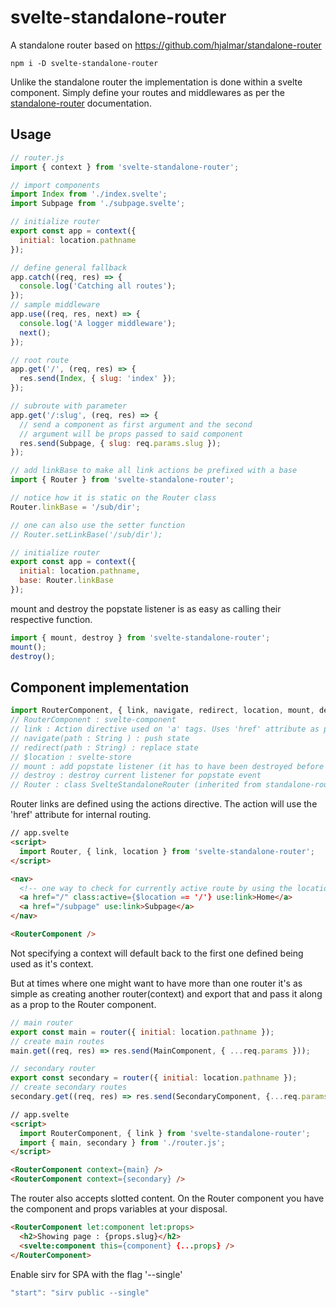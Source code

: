 # svelte-standalone-router
A standalone router based on https://github.com/hjalmar/standalone-router

```
npm i -D svelte-standalone-router
```

Unlike the standalone router the implementation is done within a svelte component. Simply define your routes and middlewares as per the [standalone-router](https://github.com/hjalmar/standalone-router) documentation.

## Usage
```js
// router.js
import { context } from 'svelte-standalone-router';

// import components
import Index from './index.svelte';
import Subpage from './subpage.svelte';

// initialize router 
export const app = context({
  initial: location.pathname
});

// define general fallback
app.catch((req, res) => {
  console.log('Catching all routes');
});
// sample middleware
app.use((req, res, next) => {
  console.log('A logger middleware');
  next();
});

// root route
app.get('/', (req, res) => {
  res.send(Index, { slug: 'index' });
});

// subroute with parameter
app.get('/:slug', (req, res) => {
  // send a component as first argument and the second 
  // argument will be props passed to said component
  res.send(Subpage, { slug: req.params.slug });
});
```

```js
// add linkBase to make all link actions be prefixed with a base
import { Router } from 'svelte-standalone-router';

// notice how it is static on the Router class
Router.linkBase = '/sub/dir';

// one can also use the setter function
// Router.setLinkBase('/sub/dir');

// initialize router 
export const app = context({
  initial: location.pathname,
  base: Router.linkBase
});

```

mount and destroy the popstate listener is as easy as calling their respective function.
```js
import { mount, destroy } from 'svelte-standalone-router';
mount();
destroy();
```


## Component implementation
```js
import RouterComponent, { link, navigate, redirect, location, mount, destroy, Router } from 'svelte-standalone-router';
// RouterComponent : svelte-component
// link : Action directive used on 'a' tags. Uses 'href' attribute as path
// navigate(path : String ) : push state 
// redirect(path : String) : replace state
// $location : svelte-store
// mount : add popstate listener (it has to have been destroyed before being able to be added again)
// destroy : destroy current listener for popstate event
// Router : class SvelteStandaloneRouter (inherited from standalone-router library) 
```

Router links are defined using the actions directive. The action will use the 'href' attribute for internal routing.
```html
// app.svelte
<script>
  import Router, { link, location } from 'svelte-standalone-router';
</script>

<nav>
  <!-- one way to check for currently active route by using the location store -->
  <a href="/" class:active={$location == '/'} use:link>Home</a>
  <a href="/subpage" use:link>Subpage</a>
</nav>

<RouterComponent />
```

Not specifying a context will default back to the first one defined being used as it's context.

But at times where one might want to have more than one router it's as simple as creating another router(context) and export that and pass it along as a prop to the Router component.

```js
// main router
export const main = router({ initial: location.pathname });
// create main routes
main.get((req, res) => res.send(MainComponent, { ...req.params }));

// secondary router
export const secondary = router({ initial: location.pathname });
// create secondary routes
secondary.get((req, res) => res.send(SecondaryComponent, {...req.params}));
```


```html
// app.svelte
<script>
  import RouterComponent, { link } from 'svelte-standalone-router';
  import { main, secondary } from './router.js';
</script>

<RouterComponent context={main} />
<RouterComponent context={secondary} />
```

The router also accepts slotted content. On the Router component you have the component and props variables at your disposal.

```html 
<RouterComponent let:component let:props>
  <h2>Showing page : {props.slug}</h2>
  <svelte:component this={component} {...props} />
</RouterComponent>
```

Enable sirv for SPA with the flag '--single'
```js
"start": "sirv public --single"
```